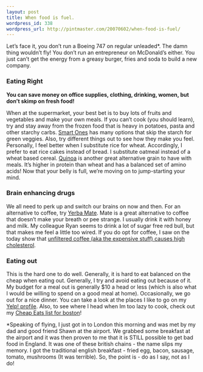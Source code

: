 ```yaml
--- 
layout: post
title: When food is fuel.
wordpress_id: 338
wordpress_url: http://pintmaster.com/20070602/when-food-is-fuel/
---
```

<p>Let&rsquo;s face it, you don&rsquo;t run a Boeing 747 on regular unleaded*. The damn thing wouldn&rsquo;t fly! You don&rsquo;t run an entrepreneur on McDonald&rsquo;s either. You just can&rsquo;t get the energy from a greasy burger, fries and soda to build a new company.</p>
<h3>Eating Right</h3>
<p><strong>You can save money on office supplies, clothing, drinking, women, but don&rsquo;t skimp on fresh food!</strong></p>
<p>When at the supermarket, your best bet is to buy lots of fruits and vegetables and make your own meals. If you can&rsquo;t cook (you should learn), try and stay away from the frozen food that is heavy in potatoes, pasta and other starchy carbs. <a href="http://www.eatyourbest.com/">Smart Ones</a> has many options that skip the starch for green veggies. Also, try different things out to see how they make you feel. Personally, I feel better when I substitute rice for wheat. Accordingly, I prefer to eat rice cakes instead of bread. I substitute oatmeal instead of a wheat based cereal. <a href="http://en.wikipedia.org/wiki/Quinoa">Quinoa</a> is another great alternative grain to have with meals. It&rsquo;s higher in protein than wheat and has a balanced set of amino acids! Now that your belly is full, we&rsquo;re moving on to jump-starting your mind.</p>
<h3>Brain enhancing drugs</h3>
<p>We all need to perk up and switch our brains on now and then. For an alternative to coffee, try <a href="http://en.wikipedia.org/wiki/Yerba_mate">Yerba Mate</a>. Mate is a great alternative to coffee that doesn&rsquo;t make your breath or pee strange. I usually drink it with honey and milk. My colleague Ryan seems to drink a lot of sugar free red bull, but that makes me feel a little too wired. If you do opt for coffee, I saw on the today show that <a href="http://www.cnbc.com/id/6242467/">unfiltered coffee (aka the expensive stuff) causes high cholesterol</a>.</p>
<h3>Eating out</h3>
<p>This is the hard one to do well. Generally, it is hard to eat balanced on the cheap when eating out. Generally, I try and avoid eating out because of it. My budget for a meal out is generally $10 a head or less (which is also what I would be willing to spend on a good meal at home). Occasionally, we go out for a nice dinner. You can take a look at the places I like to go on my <a href="http://colinn.yelp.com">Yelp! profile</a>. Also, to see where I head when Im too lazy to cook, check out my <a href="http://www.yelp.com/list_details?userid=nO8_47tiD79KPd6EGefvFQ&amp;list_id=uwL7MILuX6RFzOSsaFlWGA">Cheap Eats list for boston</a>!</p>
<p>*Speaking of flying, I just got in to London this morning and was met by my dad and good friend Shawn at the airport. We grabbed some breakfast at the airport and it was then proven to me that it is STILL possible to get bad food in England. It was one of these british chains - the name slips my memory. I got the traditional english breakfast - fried egg, bacon, sausage, tomato, mushrooms (It was terrible). So, the point is - do as I say, not as I do!</p>
